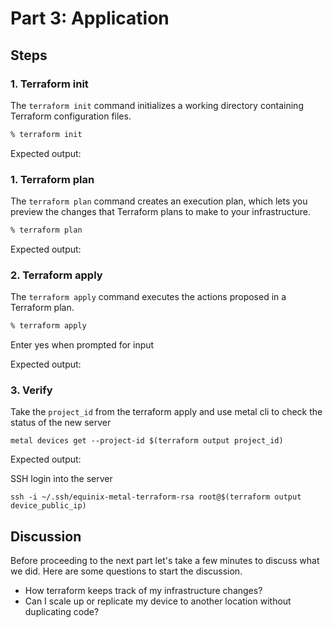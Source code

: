 <!-- See https://squidfunk.github.io/mkdocs-material/reference/ -->
# Part 3: Application

## Steps

### 1. Terraform init

The `terraform init` command initializes a working directory containing Terraform configuration files.

```sh
% terraform init
```

Expected output:

<!-- SCREENSHOT -->

### 1. Terraform plan

The `terraform plan` command creates an execution plan, which lets you preview the changes that Terraform plans to make to your infrastructure.

```sh
% terraform plan
```

Expected output:

<!-- SCREENSHOT -->

### 2. Terraform apply

The `terraform apply` command executes the actions proposed in a Terraform plan.

```sh
% terraform apply
```

Enter yes when prompted for input

Expected output:

<!-- SCREENSHOT -->

### 3. Verify

Take the `project_id` from the terraform apply and use metal cli to check the status of the new server

```
metal devices get --project-id $(terraform output project_id)
```

Expected output:

<!-- SCREENSHOT -->


SSH login into the server

```
ssh -i ~/.ssh/equinix-metal-terraform-rsa root@$(terraform output device_public_ip)
```

## Discussion

Before proceeding to the next part let's take a few minutes to discuss what we did. Here are some questions to start the discussion.

* How terraform keeps track of my infrastructure changes?
* Can I scale up or replicate my device to another location without duplicating code?
